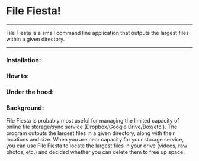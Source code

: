 # File Fiesta!

---

File Fiesta is a small command line application that outputs the largest files within a given directory.

---

### Installation:


### How to:


### Under the hood:


### Background:
File Fiesta is probably most useful for managing the limited capacity of online file storage/sync service (Dropbox/Google Drive/Box/etc.). The program outputs the largest files in a given directory, along with their locations and size. When you are near capacity for your storage service, you can use File Fiesta to locate the largest files in your drive (videos, raw photos, etc.) and decided whether you can delete them to free up space.
